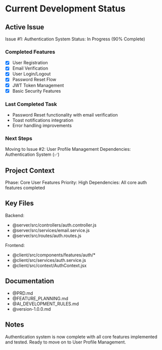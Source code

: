 # Current Development Status

## Active Issue
Issue #1: Authentication System
Status: In Progress (90% Complete)

### Completed Features
- [x] User Registration
- [x] Email Verification
- [x] User Login/Logout
- [x] Password Reset Flow
- [x] JWT Token Management
- [x] Basic Security Features

### Last Completed Task
- Password Reset functionality with email verification
- Toast notifications integration
- Error handling improvements

### Next Steps
Moving to Issue #2: User Profile Management
Dependencies: Authentication System (✅)

## Project Context
Phase: Core User Features
Priority: High
Dependencies: All core auth features completed

## Key Files
Backend:
- @server/src/controllers/auth.controller.js
- @server/src/services/email.service.js
- @server/src/routes/auth.routes.js

Frontend:
- @client/src/components/features/auth/*
- @client/src/services/auth.service.js
- @client/src/context/AuthContext.jsx

## Documentation
- @PRD.md
- @FEATURE_PLANNING.md
- @AI_DEVELOPMENT_RULES.md
- @version-1.0.0.md

## Notes
Authentication system is now complete with all core features implemented and tested. Ready to move on to User Profile Management. 